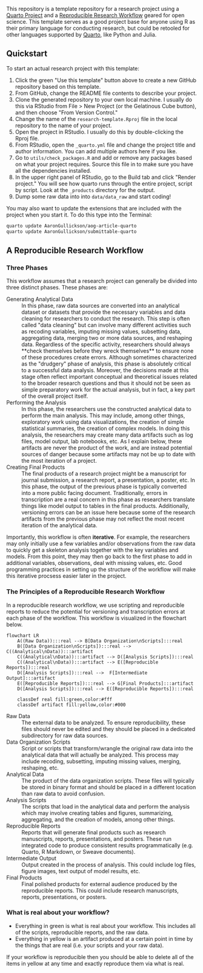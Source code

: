 
This repository is a template repository for a research project using a [Quarto Project](https://quarto.org/docs/projects/quarto-projects.html) and a [Reproducible Research Workflow](#a-reproducible-research-workflow) geared for open science. This template serves as a good project base for anyone using R as their primary language for conducting research, but could be retooled for other languages supported by [Quarto](https://quarto.org), like Python and Julia.

## Quickstart

To start an actual research project with this template:

1. Click the green "Use this template" button above to create a new GitHub repository based on this template.
2. From GitHub, change the README file contents to describe your project.
3. Clone the generated repository to your own local machine. I usually do this via RStudio from File > New Project (or the Gelatinous Cube button), and then choose "From Version Control."
4. Change the name of the `research-template.Rproj` file in the local repository to the name of your project.
5. Open the project in RStudio. I usually do this by double-clicking the Rproj file.
6. From RStudio, open the `_quarto.yml` file and change the project title and author information. You can add multiple authors here if you like.
7. Go to `utils/check_packages.R` and add or remove any packages based on what your project requires. Source this file in to make sure you have all the dependencies installed.
8. In the upper right panel of RStudio, go to the Build tab and click "Render project." You will see how quarto runs through the entire project, script by script. Look at the `_products` directory for the output.
9. Dump some raw data into into `data/data_raw` and start coding!

You may also want to update the extensions that are included with the project when you start it. To do this type into the Terminal:

```bash
quarto update AaronGullickson/aog-article-quarto
quarto update AaronGullickson/submittable-quarto
```

## A Reproducible Research Workflow

### Three Phases

This workflow assumes that a research project can generally be divided into three distinct phases. These phases are:

<dl>
  <dt>Generating Analytical Data</dt>
  <dd>In this phase, raw data sources are converted into an analytical dataset or datasets that provide the necessary variables and data cleaning for researchers to conduct the research. This step is often called "data cleaning" but can involve many different activities such as recoding variables, imputing missing values, subsetting data, aggregating data, merging two or more data sources, and reshaping data. Regardless of the specific activity, researchers should always **check themselves before they wreck themselves** to ensure none of these procedures create errors. 
 Although sometimes characterized as the "drudgery" phase of analysis, this phase is absolutely critical to a successful data analysis. Moreover, the decisions made at this stage often reflect important conceptual and theoretical issues related to the broader research questions and thus it should not be seen as simple preparatory work for the actual analysis, but in fact, a key part of the overall project itself.</dd>
    <dt>Performing the Analysis</dt>
    <dd>In this phase, the researchers use the constructed analytical data to perform the main analysis. This may include, among other things, exploratory work using data visualizations, the creation of simple statistical summaries, the creation of complex models. In doing this analysis, the researchers may create many data artifacts such as log files, model output, lab notebooks, etc. As I explain below, these artifacts are never the product of the work, and are instead potential sources of danger because some artifacts may not be up to date with the most iteration of a project.</dd>
    <dt>Creating Final Products</dt>
    <dd>The final products of a research project might be a manuscript for journal submission, a research report, a presentation, a poster, etc. In this phase, the output of the previous phase is typically converted into a more public facing document. Traditionally, errors in transcription are a real concern in this phase as researchers translate things like model output to tables in the final products. Additionally, versioning errors can be an issue here because some of the research artifacts from the previous phase may not reflect the most recent iteration of the analytical data.</dd>
</dl>

Importantly, this workflow is often **iterative**. For example, the researchers may only initially use a few variables and/or observations from the raw data to quickly get a skeleton analysis together with the key variables and models. From this point, they may then go back to the first phase to add in additional variables, observations, deal with missing values, etc. Good programming practices in setting up the structure of the workflow will make this iterative procsess easier later in the project.

### The Principles of a Reproducible Research Workflow

In a reproducible research workflow, we use scripting and reproducible reports to reduce the potential for versioning and transcription errors at each phase of the workflow. This workflow is visualized in the flowchart below.

```mermaid
flowchart LR
    A((Raw Data)):::real --> B[Data Organization\nScripts]:::real
    B([Data Organization\nScripts]):::real --> C((Analytical\nData)):::artifact
    C((Analytical\nData)):::artifact --> D([Analysis Scripts]):::real
    C((Analytical\nData)):::artifact --> E([Reproducible Reports]):::real
    D([Analysis Scripts]):::real -->  F[Intermediate Output]:::artifact
    E([Reproducible Reports]):::real --> G[Final Products]:::artifact
    D([Analysis Scripts]):::real --> E([Reproducible Reports]):::real
    
    classDef real fill:green,color:#fff
    classDef artifact fill:yellow,color:#000
```

<dl>
  <dt>Raw Data</dt>
  <dd>The external data to be analyzed. To ensure reproducibility, these files should never be edited and they should be placed in a dedicated subdirectory for raw data sources.</dd>
  <dt>Data Organization Scripts</dt>
  <dd>Script or scripts that transform/wrangle the original raw data into the analytical data that will actually be analyzed. This process may include recoding, subsetting, imputing missing values, merging, reshaping, etc.</dd>
  <dt>Analytical Data</dt>
  <dd>The product of the data organization scripts. These files will typically be stored in binary format and should be placed in a different location than raw data to avoid confusion.</dd>
  <dt>Analysis Scripts</dt>
  <dd>The scripts that load in the analytical data and perform the analysis which may involve creating tables and figures, summarizing, aggregating, and the creation of models, among other things.</dd>
  <dt>Reproducible Reports</dt>
  <dd>Reports that will generate final products such as research manuscripts, reports, presentations, and posters. These run integrated code to produce consistent results programmatically (e.g. Quarto, R Markdown, or Sweave documents).</dd>
  <dt>Intermediate Output</dt>
  <dd>Output created in the process of analysis. This could include log files, figure images, text output of model results, etc.</dd>
  <dt>Final Products</dt>
  <dd>Final polished products for external audience produced by the reproducible reports. This could include research manuscripts, reports, presentations, or posters.</dd>
</dl>

### What is real about your workflow?

- Everything in green is what is real about your workflow. This includes all of the scripts, reproducible reports, and the raw data.
- Everything in yellow is an artifact produced at a certain point in time by the things that are real (i.e. your scripts and your raw data). 

If your workflow is reproducible then you should be able to delete all of the items in yellow at any time and exactly reproduce them via what is real.